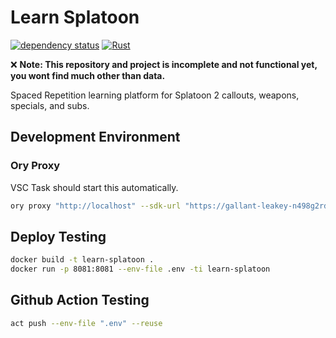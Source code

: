 # Learn Splatoon

[![dependency status](https://deps.rs/repo/github/zageron/learn-splatoon/status.svg)](https://deps.rs/repo/github/zageron/learn-splatoon)
[![Rust](https://github.com/Zageron/learn-splatoon/actions/workflows/build.yml/badge.svg)](https://github.com/Zageron/learn-splatoon/actions/workflows/build.yml)

:x: __Note: This repository and project is incomplete and not functional yet, you wont find much other than data.__

Spaced Repetition learning platform for Splatoon 2 callouts, weapons, specials, and subs.

## Development Environment

### Ory Proxy

VSC Task should start this automatically.

```bash
ory proxy "http://localhost" --sdk-url "https://gallant-leakey-n498g2rdpa.projects.oryapis.com"
```

## Deploy Testing

```bash
docker build -t learn-splatoon .
docker run -p 8081:8081 --env-file .env -ti learn-splatoon
```

## Github Action Testing

```bash
act push --env-file ".env" --reuse
```
